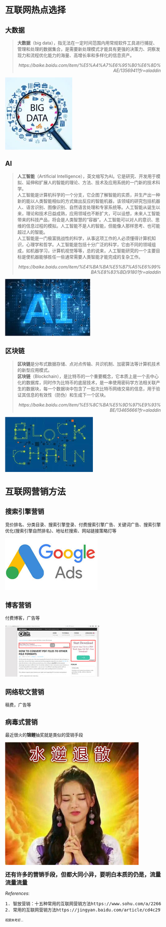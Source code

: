 # 互联网热点选择

## 大数据

<blockquote>
<b>大数据</b>（big data），指无法在一定时间范围内用常规软件工具进行捕捉、管理和处理的数据集合，是需要新处理模式才能具有更强的决策力、洞察发现力和流程优化能力的海量、高增长率和多样化的信息资产。
<p align =  'right'><i>https://baike.baidu.com/item/%E5%A4%A7%E6%95%B0%E6%8D%AE/1356941?fr=aladdin</i></p>
</blockquote>

![](images/bigdata.jpg) 

## AI
<blockquote>
<b>人工智能</b>（Artificial Intelligence），英文缩写为AI。它是研究、开发用于模拟、延伸和扩展人的智能的理论、方法、技术及应用系统的一门新的技术科学。<br/>
人工智能是计算机科学的一个分支，它企图了解智能的实质，并生产出一种新的能以人类智能相似的方式做出反应的智能机器，该领域的研究包括机器人、语言识别、图像识别、自然语言处理和专家系统等。人工智能从诞生以来，理论和技术日益成熟，应用领域也不断扩大，可以设想，未来人工智能带来的科技产品，将会是人类智慧的“容器”。人工智能可以对人的意识、思维的信息过程的模拟。人工智能不是人的智能，但能像人那样思考、也可能超过人的智能。<br/>
人工智能是一门极富挑战性的科学，从事这项工作的人必须懂得计算机知识，心理学和哲学。人工智能是包括十分广泛的科学，它由不同的领域组成，如机器学习，计算机视觉等等，总的说来，人工智能研究的一个主要目标是使机器能够胜任一些通常需要人类智能才能完成的复杂工作。
<p align = 'right'><i>https://baike.baidu.com/item/%E4%BA%BA%E5%B7%A5%E6%99%BA%E8%83%BD/9180?fr=aladdin</i></p>
</blockquote>

![](images/ai.jpg)

## 区块链
<blockquote>
<b>区块链</b>是分布式数据存储、点对点传输、共识机制、加密算法等计算机技术的新型应用模式。<br/>
<b>区块链</b>（Blockchain），是比特币的一个重要概念，它本质上是一个去中心化的数据库，同时作为比特币的底层技术，是一串使用密码学方法相关联产生的数据块，每一个数据块中包含了一批次比特币网络交易的信息，用于验证其信息的有效性（防伪）和生成下一个区块。
<p align = 'right'><i>https://baike.baidu.com/item/%E5%8C%BA%E5%9D%97%E9%93%BE/13465666?fr=aladdin</i></p>
</blockquote>

![](images/bq.jpg)

# 互联网营销方法
## 搜索引擎营销
竞价排名、分类目录、搜索引擎登录、付费搜索引擎广告、关键词广告、搜索引擎优化(搜索引擎自然排名)、地址栏搜索、网站链接策略灯等

![](images/ads.jpg)

## 博客营销
付费博客，广告等

![](images/bads.jpg)

## 网络软文营销
稿费，广告等

## 病毒式营销
最近很火的**锦鲤**抽奖就是类似的营销手段

![](images/ycy.png)

<b><font size="4" >还有许多的营销手段，但都大同小异，要明白本质的仍是，流量流量流量</font></b>

*References*:
<pre>
1. 智放营销：十五种常用的互联网营销方法https://www.sohu.com/a/226699842_124310
2. 常用的互联网营销方法https://jingyan.baidu.com/article/cd4c2979357f21756e6e6084.html
</pre>













<font size="0" >祝期末考好...</font>